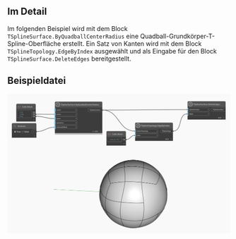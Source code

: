 ## Im Detail

Im folgenden Beispiel wird mit dem Block `TSplineSurface.ByQuadballCenterRadius` eine Quadball-Grundkörper-T-Spline-Oberfläche erstellt. Ein Satz von Kanten wird mit dem Block `TSplineTopology.EdgeByIndex` ausgewählt und als Eingabe für den Block `TSplineSurface.DeleteEdges` bereitgestellt.


## Beispieldatei

![Example](./Autodesk.DesignScript.Geometry.TSpline.TSplineSurface.DeleteEdges_img.jpg)
